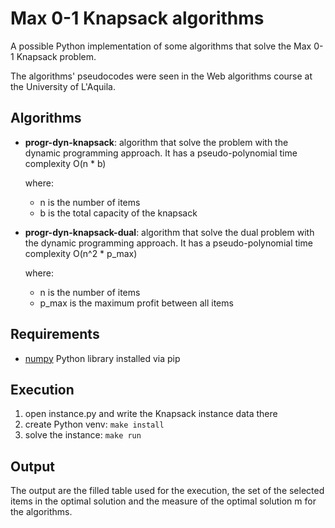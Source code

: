 # Max 0-1 Knapsack algorithms

A possible Python implementation of some algorithms that solve the Max 0-1 Knapsack problem.

The algorithms' pseudocodes were seen in the Web algorithms course at the University of L'Aquila.

## Algorithms

- **progr-dyn-knapsack**: algorithm that solve the problem with the dynamic programming approach. It has a pseudo-polynomial time complexity O(n * b)

    where:
    - n is the number of items
    - b is the total capacity of the knapsack

- **progr-dyn-knapsack-dual**: algorithm that solve the dual problem with the dynamic programming approach. It has a pseudo-polynomial time complexity O(n^2 * p_max)

    where:
    - n is the number of items
    - p_max is the maximum profit between all items

## Requirements

- [numpy](https://pypi.org/project/numpy/) Python library installed via pip

## Execution

1. open instance.py and write the Knapsack instance data there
2. create Python venv: ```make install```
3. solve the instance: ```make run```

## Output

The output are the filled table used for the execution, the set of the selected items in the optimal solution and the measure of the optimal solution m for the algorithms.

